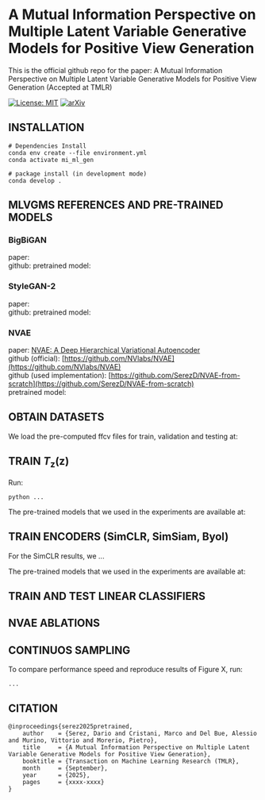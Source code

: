 
# A Mutual Information Perspective on Multiple Latent Variable Generative Models for Positive View Generation

This is the official github repo for the paper: A Mutual Information Perspective on Multiple Latent Variable Generative Models for Positive View Generation (Accepted at TMLR)

[![License: MIT](https://img.shields.io/badge/License-MIT-yellow.svg)](https://opensource.org/licenses/MIT)
[![arXiv](https://img.shields.io/badge/arXiv-2412.03453-red)](https://arxiv.org/abs/2412.03453)
<!--  [![WACV](https://img.shields.io/badge/WACV-2025-blue)](https://openaccess.thecvf.com/content/WACV2025/html/Serez_Pre-Trained_Multiple_Latent_Variable_Generative_Models_are_Good_Defenders_Against_WACV_2025_paper.html) -->

## INSTALLATION

```
# Dependencies Install 
conda env create --file environment.yml
conda activate mi_ml_gen

# package install (in development mode)
conda develop .
```

## MLVGMS REFERENCES AND PRE-TRAINED MODELS

### BigBiGAN

paper:  
github: 
pretrained model: 

### StyleGAN-2

paper:  
github: 
pretrained model: 

### NVAE 

paper: [NVAE: A Deep Hierarchical Variational Autoencoder](https://arxiv.org/abs/2007.03898)  
github (official): [https://github.com/NVlabs/NVAE](https://github.com/NVlabs/NVAE)  
github (used implementation): [https://github.com/SerezD/NVAE-from-scratch](https://github.com/SerezD/NVAE-from-scratch)  
pretrained model:

## OBTAIN DATASETS

We load the pre-computed ffcv files for train, validation and testing at:  

## TRAIN $T_\mathbf{z}(\mathbf{z})$

Run: 

```
python ... 
```

The pre-trained models that we used in the experiments are available at:  


## TRAIN ENCODERS (SimCLR, SimSiam, Byol)

For the SimCLR results, we ...

The pre-trained models that we used in the experiments are available at:  

## TRAIN AND TEST LINEAR CLASSIFIERS

## NVAE ABLATIONS

## CONTINUOS SAMPLING

To compare performance speed and reproduce results of Figure X, run: 

```
...
```

## CITATION

```
@inproceedings{serez2025pretrained,
    author    = {Serez, Dario and Cristani, Marco and Del Bue, Alessio and Murino, Vittorio and Morerio, Pietro},
    title     = {A Mutual Information Perspective on Multiple Latent Variable Generative Models for Positive View Generation},
    booktitle = {Transaction on Machine Learning Research (TMLR},
    month     = {September},
    year      = {2025},
    pages     = {xxxx-xxxx}
}
```
